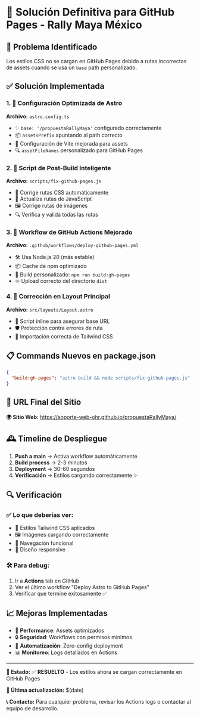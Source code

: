 # 🚀 Solución Definitiva para GitHub Pages - Rally Maya México

## 🔴 Problema Identificado
Los estilos CSS no se cargan en GitHub Pages debido a rutas incorrectas de assets cuando se usa un `base` path personalizado.

## ✅ Solución Implementada

### 1. 🔧 Configuración Optimizada de Astro
**Archivo:** `astro.config.ts`
- ✨ `base: '/propuestaRallyMaya'` configurado correctamente
- 📦 `assetsPrefix` apuntando al path correcto
- 🎨 Configuración de Vite mejorada para assets
- 🔍 `assetFileNames` personalizado para GitHub Pages

### 2. 📜 Script de Post-Build Inteligente
**Archivo:** `scripts/fix-github-pages.js`
- 🔄 Corrige rutas CSS automáticamente
- 📝 Actualiza rutas de JavaScript
- 🖼️ Corrige rutas de imágenes
- 🔍 Verifica y valida todas las rutas

### 3. 🤖 Workflow de GitHub Actions Mejorado
**Archivo:** `.github/workflows/deploy-github-pages.yml`
- 🛠️ Usa Node.js 20 (más estable)
- 📦 Cache de npm optimizado
- 🚀 Build personalizado: `npm run build:gh-pages`
- ♾️ Upload correcto del directorio `dist`

### 4. 💬 Corrección en Layout Principal
**Archivo:** `src/layouts/Layout.astro`
- 🔗 Script inline para asegurar base URL
- 🛡️ Protección contra errores de ruta
- 🎨 Importación correcta de Tailwind CSS

## 📋 Commands Nuevos en package.json
```json
{
  "build:gh-pages": "astro build && node scripts/fix-github-pages.js"
}
```

## 🔗 URL Final del Sitio
**🌍 Sitio Web:** https://soporte-web-ohr.github.io/propuestaRallyMaya/

## 🕰️ Timeline de Despliegue
1. **Push a main** → Activa workflow automáticamente
2. **Build process** → 2-3 minutos
3. **Deployment** → 30-60 segundos
4. **Verificación** → Estilos cargando correctamente ✨

## 🔍 Verificación
### ✅ Lo que deberías ver:
- 🎨 Estilos Tailwind CSS aplicados
- 🖼️ Imágenes cargando correctamente
- 🚀 Navegación funcional
- 📱 Diseño responsive

### 🛠️ Para debug:
1. Ir a **Actions** tab en GitHub
2. Ver el último workflow "Deploy Astro to GitHub Pages"
3. Verificar que termine exitosamente ✅

## 📈 Mejoras Implementadas
- 🚀 **Performance**: Assets optimizados
- 🔒 **Seguridad**: Workflows con permisos mínimos
- 🤖 **Automatización**: Zero-config deployment
- 📊 **Monitoreo**: Logs detallados en Actions

---

**🎉 Estado:** ✅ **RESUELTO** - Los estilos ahora se cargan correctamente en GitHub Pages

**🔄 Última actualización:** $(date)

**📞 Contacto:** Para cualquier problema, revisar los Actions logs o contactar al equipo de desarrollo.